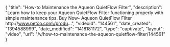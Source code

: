 {
    "title": "How-to Maintenance the Aqueon QuietFlow Filter",
    "description": "Learn how to keep your Aqueon QuietFlow Filter functioning properly with simple maintenance tips. Buy Now- Aqueon QuietFlow Filter http:\/\/www.petco.com\/produ...",
    "videoid": "144561",
    "date_created": "1394588999",
    "date_modified": "1418181172",
    "type": "captivate",
    "layout": "video",
    "url": "\/v\/how-to-maintenance-the-aqueon-quietflow-filter\/144561"
}